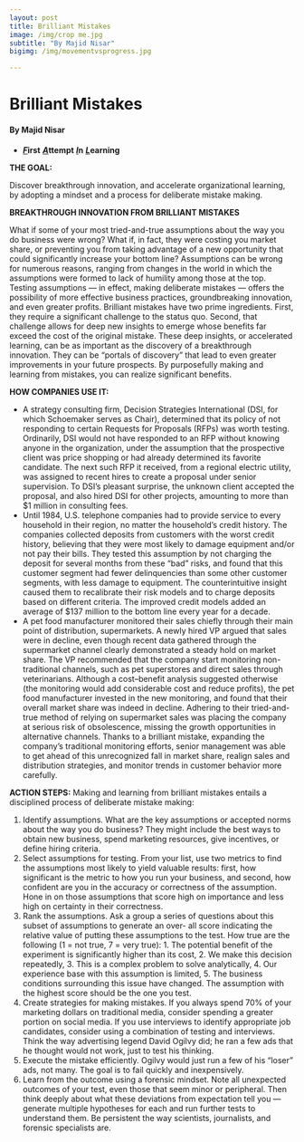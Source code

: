 ```yaml
---
layout: post
title: Brilliant Mistakes
image: /img/crop me.jpg
subtitle: "By Majid Nisar"
bigimg: /img/movementvsprogress.jpg

---
```


# **Brilliant Mistakes**

#### By Majid Nisar

- **<u>*F*</u>irst**    **<u>*A*</u>ttempt**   **<u>*I*</u>n**   **<u>*L*</u>earning**

**THE GOAL:**

Discover breakthrough innovation, and accelerate organizational learning, by adopting a mindset and a process for deliberate mistake making.

**BREAKTHROUGH INNOVATION FROM BRILLIANT MISTAKES**

What if some of your most tried-and-true assumptions about the way you do business were wrong? What if, in fact, they were costing you market share, or preventing you from taking advantage of a new opportunity that could significantly increase your bottom line? Assumptions can be wrong for numerous reasons, ranging from changes in the world in which the assumptions were formed to lack of humility among those at the top. Testing assumptions — in effect, making deliberate mistakes — offers the possibility of more effective business practices, groundbreaking innovation, and even greater profits.
Brilliant mistakes have two prime ingredients. First, they require a significant challenge to the status quo. Second, that challenge allows for deep new insights to emerge whose benefits far exceed the cost of the original mistake. These deep insights, or accelerated learning, can be as important as the discovery of a breakthrough innovation. They can be “portals of discovery” that lead to even greater improvements in your future prospects. By purposefully making and learning from mistakes, you can realize significant benefits.

**HOW COMPANIES USE IT:**

- A strategy consulting firm, Decision Strategies International (DSI, for which Schoemaker serves as Chair), determined that its policy of not responding to certain Requests for Proposals (RFPs) was worth testing. Ordinarily, DSI would not have responded to an RFP without knowing anyone in the organization, under the assumption that the prospective client was price shopping or had already determined its favorite candidate. The next such RFP it received, from a regional electric utility, was assigned to recent hires to create a proposal under senior supervision. To DSI’s pleasant surprise, the unknown client accepted the proposal, and also hired DSI for other projects, amounting to more than $1 million in consulting fees.
- Until 1984, U.S. telephone companies had to provide service to every household in their region, no matter the household’s credit history. The companies collected deposits from customers with the worst credit history, believing that they were most likely to damage equipment and/or not pay their bills. They tested this assumption by not charging the deposit for several months from these “bad” risks, and found that this customer segment had fewer delinquencies than some other customer segments, with less damage to equipment. The counterintuitive insight caused them to recalibrate their risk models and to charge deposits based on different criteria. The improved credit models added an average of $137 million to the bottom line every year for a decade.
- A pet food manufacturer monitored their sales chiefly through their main point of distribution, supermarkets. A newly hired VP argued that sales were in decline, even though recent data gathered through the supermarket channel clearly demonstrated a steady hold on market share. The VP recommended that the company start monitoring non-traditional channels, such as pet superstores and direct sales through veterinarians. Although a cost–benefit analysis suggested otherwise (the monitoring would add considerable cost and reduce profits), the pet food manufacturer invested in the new monitoring, and found that their overall market share was indeed in decline. Adhering to their tried-and-true method of relying on supermarket sales was placing the company at serious risk of obsolescence, missing the growth opportunities in alternative channels. Thanks to a brilliant mistake, expanding the company’s traditional monitoring efforts, senior management was able to get ahead of this unrecognized fall in market share, realign sales and distribution strategies, and monitor trends in customer behavior more carefully.

**ACTION STEPS:**
Making and learning from brilliant mistakes entails a disciplined process of deliberate mistake making:

1.	Identify assumptions. What are the key assumptions or accepted norms about the way you do business? They might include the best ways to obtain new business, spend marketing resources, give incentives, or define hiring criteria.
2.	Select assumptions for testing. From your list, use two metrics to find the assumptions most likely to yield valuable results: first, how significant is the metric to how you run your business, and second, how confident are you in the accuracy or correctness of the assumption. Hone in on those assumptions that score high on importance and less high on certainty in their correctness.
3.	Rank the assumptions. Ask a group a series of questions about this subset of assumptions to generate an over- all score indicating the relative value of putting these assumptions to the test. How true are the following (1 = not true, 7 = very true): 1. The potential benefit of the experiment is significantly higher than its cost, 2. We make this decision repeatedly, 3. This is a complex problem to solve analytically, 4. Our experience base with this assumption is limited, 5. The business conditions surrounding this issue have changed. The assumption with the highest score should be the one you test.
4.	Create strategies for making mistakes. If you always spend 70% of your marketing dollars on traditional media, consider spending a greater portion on social media. If you use interviews to identify appropriate job candidates, consider using a combination of testing and interviews. Think the way advertising legend David Ogilvy did; he ran a few ads that he thought would not work, just to test his thinking.
5.	Execute the mistake efficiently. Ogilvy would just run a few of his “loser” ads, not many. The goal is to fail quickly and inexpensively.
6.	Learn from the outcome using a forensic mindset. Note all unexpected outcomes of your test, even those that seem minor or peripheral. Then think deeply about what these deviations from expectation tell you — generate multiple hypotheses for each and run further tests to understand them. Be persistent the way scientists, journalists, and forensic specialists are.

